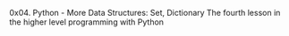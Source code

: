 0x04. Python - More Data Structures: Set, Dictionary
The fourth lesson in the higher level programming with Python
